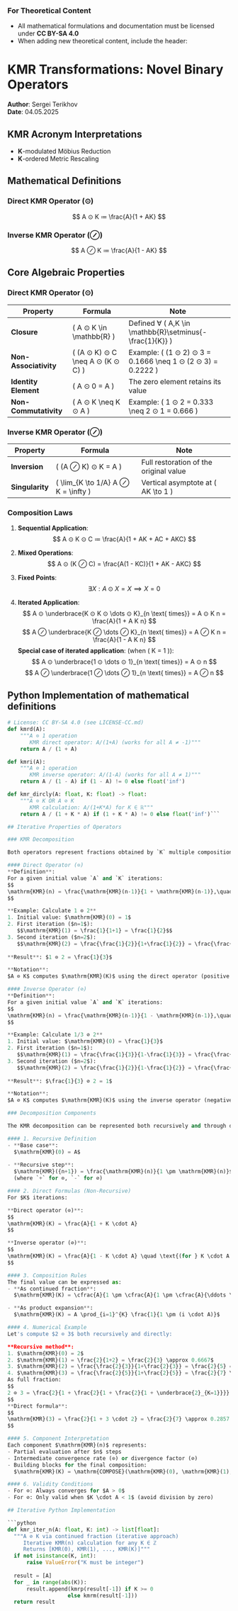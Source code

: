 <!-- 
License: CC BY-SA 4.0 (see LICENSE-CC.md)
-->

### For Theoretical Content
- All mathematical formulations and documentation must be licensed under **CC BY-SA 4.0**
- When adding new theoretical content, include the header:
<!-- 
License: CC BY-SA 4.0 (see LICENSE-CC.md)
-->

# KMR Transformations: Novel Binary Operators  
**Author**: Sergei Terikhov  
**Date**: 04.05.2025

## KMR Acronym Interpretations  
- **K**-modulated Möbius Reduction  
- **K**-ordered Metric Rescaling  

## Mathematical Definitions  

### Direct KMR Operator (⊙)  
$$ A ⊙ K ≔ \frac{A}{1 + AK} $$  

### Inverse KMR Operator (⊘)  
$$ A ⊘ K ≔ \frac{A}{1 - AK} $$  

## Core Algebraic Properties

### Direct KMR Operator (⊙)
| Property               | Formula                               | Note                                                                  |
|------------------------|---------------------------------------|-----------------------------------------------------------------------|
| **Closure**            | \( A ⊙ K \in \mathbb{R} \)            | Defined ∀ \( A,K \in \mathbb{R}\setminus\{-\frac{1}{K}\} \)          |
| **Non-Associativity**  | \( (A ⊙ K) ⊙ C \neq A ⊙ (K ⊙ C) \) | Example: \( (1 ⊙ 2) ⊙ 3 = 0.1666 \neq 1 ⊙ (2 ⊙ 3) = 0.2222 \)     |
| **Identity Element**   | \( A ⊙ 0 = A \)                       | The zero element retains its value                                   |
| **Non-Commutativity**  | \( A ⊙ K \neq K ⊙ A \)               | Example: \( 1 ⊙ 2 = 0.333 \neq 2 ⊙ 1 = 0.666 \)                     |

### Inverse KMR Operator (⊘)
| Property               | Formula                                  | Note                                      |
|------------------------|------------------------------------------|-------------------------------------------|
| **Inversion**          | \( (A ⊘ K) ⊙ K = A \)                  | Full restoration of the original value    |
| **Singularity**        | \( \lim_{K \to 1/A} A ⊘ K = \infty \)   | Vertical asymptote at \( AK \to 1 \)      |

### Composition Laws
1. **Sequential Application**:
   $$ A ⊙ K ⊙ C ≔ \frac{A}{1 + AK + AC + AKC} $$

2. **Mixed Operations**:
   $$ A ⊙ (K ⊘ C) = \frac{A(1 - KC)}{1 + AK - AKC} $$

3. **Fixed Points**:
  $$ \exists X : A ⊙ X = X \implies X = 0 $$

4. **Iterated Application**:
  $$ A ⊙ \underbrace{K ⊙ K ⊙ \dots ⊙ K}_{n \text{ times}} = A ⊙ K n = \frac{A}{1 + A K n} $$
  $$ A ⊘ \underbrace{K ⊘ \dots ⊘ K}_{n \text{ times}} = A ⊘ K n = \frac{A}{1 - A K n} $$
  **Special case of iterated application**: (when \( K = 1 \)):
  $$ A ⊙ \underbrace{1 ⊙ \dots ⊙ 1}_{n \text{ times}} = A ⊙ n $$
  $$ A ⊘ \underbrace{1 ⊘ \dots ⊘ 1}_{n \text{ times}} = A ⊘ n $$

## Python Implementation of mathematical definitions  
```python
# License: CC BY-SA 4.0 (see LICENSE-CC.md)
def kmrd(A):
    """A ⊙ 1 operation
       KMR direct operator: A/(1+A) (works for all A ≠ -1)"""
    return A / (1 + A)

def kmri(A):
    """A ⊘ 1 operation
       KMR inverse operator: A/(1-A) (works for all A ≠ 1)"""
    return A / (1 - A) if (1 - A) != 0 else float('inf')

def kmr_dircly(A: float, K: float) -> float:
    """A ⊙ K OR A ⊘ K
       KMR calculation: A/(1+K*A) for K ∈ ℝ"""
    return A / (1 + K * A) if (1 + K * A) != 0 else float('inf')```

## Iterative Properties of Operators

### KMR Decomposition

Both operators represent fractions obtained by `K` multiple composition (iterations):

#### Direct Operator (⊙)
**Definition**:  
For a given initial value `A` and `K` iterations:
$$
\mathrm{KMR}(n) = \frac{\mathrm{KMR}(n-1)}{1 + \mathrm{KMR}(n-1)},\quad \mathrm{KMR}(0) = A
$$

**Example: Calculate 1 ⊙ 2**
1. Initial value: $\mathrm{KMR}(0) = 1$
2. First iteration ($n=1$):
   $$\mathrm{KMR}(1) = \frac{1}{1+1} = \frac{1}{2}$$
3. Second iteration ($n=2$):
   $$\mathrm{KMR}(2) = \frac{\frac{1}{2}}{1+\frac{1}{2}} = \frac{\frac{1}{2}}{\frac{3}{2}} = \frac{1}{3}$$
   
**Result**: $1 ⊙ 2 = \frac{1}{3}$

**Notation**:  
$A ⊙ K$ computes $\mathrm{KMR}(K)$ using the direct operator (positive denominator)

#### Inverse Operator (⊘)
**Definition**:  
For a given initial value `A` and `K` iterations:
$$
\mathrm{KMR}(n) = \frac{\mathrm{KMR}(n-1)}{1 - \mathrm{KMR}(n-1)},\quad \mathrm{KMR}(0) = A
$$

**Example: Calculate 1/3 ⊘ 2**
1. Initial value: $\mathrm{KMR}(0) = \frac{1}{3}$
2. First iteration ($n=1$):
   $$\mathrm{KMR}(1) = \frac{\frac{1}{3}}{1-\frac{1}{3}} = \frac{\frac{1}{3}}{\frac{2}{3}} = \frac{1}{2}$$
3. Second iteration ($n=2$):
   $$\mathrm{KMR}(2) = \frac{\frac{1}{2}}{1-\frac{1}{2}} = \frac{\frac{1}{2}}{\frac{1}{2}} = 1$$
   
**Result**: $\frac{1}{3} ⊘ 2 = 1$

**Notation**:  
$A ⊘ K$ computes $\mathrm{KMR}(K)$ using the inverse operator (negative denominator)

### Decomposition Components

The KMR decomposition can be represented both recursively and through direct formulas:

#### 1. Recursive Definition
- **Base case**:  
  $\mathrm{KMR}(0) = A$
  
- **Recursive step**:  
  $\mathrm{KMR}({n+1}) = \frac{\mathrm{KMR}(n)}{1 \pm \mathrm{KMR}(n)}$  
  (where `+` for ⊙, `-` for ⊘)

#### 2. Direct Formulas (Non-Recursive)
For $K$ iterations:

**Direct operator (⊙)**:
$$
\mathrm{KMR}(K) = \frac{A}{1 + K \cdot A}
$$

**Inverse operator (⊘)**:
$$
\mathrm{KMR}(K) = \frac{A}{1 - K \cdot A} \quad \text{(for } K \cdot A < 1\text{)}
$$

#### 3. Composition Rules
The final value can be expressed as:
- **As continued fraction**:  
  $\mathrm{KMR}(K) = \cfrac{A}{1 \pm \cfrac{A}{1 \pm \cfrac{A}{\ddots \pm A}}}$ (K levels)

- **As product expansion**:  
  $\mathrm{KMR}(K) = A \prod_{i=1}^{K} \frac{1}{1 \pm (i \cdot A)}$

#### 4. Numerical Example
Let's compute $2 ⊙ 3$ both recursively and directly:

**Recursive method**:
1. $\mathrm{KMR}(0) = 2$
2. $\mathrm{KMR}(1) = \frac{2}{1+2} = \frac{2}{3} \approx 0.6667$
3. $\mathrm{KMR}(2) = \frac{\frac{2}{3}}{1+\frac{2}{3}} = \frac{2}{5} = 0.4$
4. $\mathrm{KMR}(3) = \frac{\frac{2}{5}}{1+\frac{2}{5}} = \frac{2}{7} \approx 0.2857$
As full fraction:
$$ 
2 ⊙ 3 = \frac{2}{1 + \frac{2}{1 + \frac{2}{1 + \underbrace{2}_{K=1}}}}
$$ 
**Direct formula**:
$$
\mathrm{KMR}(3) = \frac{2}{1 + 3 \cdot 2} = \frac{2}{7} \approx 0.2857
$$

#### 5. Component Interpretation
Each component $\mathrm{KMR}(n)$ represents:
- Partial evaluation after $n$ steps
- Intermediate convergence rate (⊙) or divergence factor (⊘)
- Building blocks for the final composition:  
  $\mathrm{KMR}(K) = \mathrm{COMPOSE}(\mathrm{KMR}(0), \mathrm{KMR}(1), ..., \mathrm{KMR}(K)$

#### 6. Validity Conditions
- For ⊙: Always converges for $A > 0$
- For ⊘: Only valid when $K \cdot A < 1$ (avoid division by zero)

## Iterative Python Implementation

```python
def kmr_iter_n(A: float, K: int) -> list[float]:
  """A ⊘ K via continued fraction (iterative approach)
     Iterative KMR(n) calculation for any K ∈ ℤ
     Returns [KMR(0), KMR(1), ..., KMR(K)]"""
  if not isinstance(K, int):
      raise ValueError("K must be integer")
      
  result = [A]
  for _ in range(abs(K)):
      result.append(kmrp(result[-1]) if K >= 0 
                   else kmrm(result[-1]))
  return result
